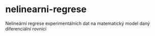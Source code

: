 # nelinearni-regrese
Nelineární regrese experimentálních dat na matematický model daný diferenciální rovnicí
